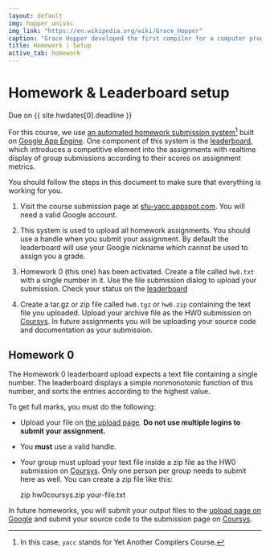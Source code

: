 ```yaml
---
layout: default
img: hopper_univac 
img_link: "https://en.wikipedia.org/wiki/Grace_Hopper"
caption: "Grace Hopper developed the first compiler for a computer programming language."
title: Homework | Setup
active_tab: homework
---
```


# Homework & Leaderboard setup

<p class="text-muted">Due on {{ site.hwdates[0].deadline }}</p>

For this course, we use [an automated homework submission
system](http://sfu-yacc.appspot.com)[^1] built on [Google App
Engine](https://appengine.google.com). One component of this system
is the [leaderboard](leaderboard.html), which introduces a competitive
element into the assignments with realtime display of group submissions
according to their scores on assignment metrics.

[^1]: In this case, `yacc` stands for Yet Another Compilers Course.

You should follow the steps in this document to make sure that
everything is working for you.

1. Visit the course submission page at
[sfu-yacc.appspot.com](http://sfu-yacc.appspot.com). You 
will need a valid Google account.

2. This system is used to upload all homework assignments. You
should use a handle when you submit your
assignment. By default the leaderboard will use your Google nickname
which cannot be used to assign you a grade.

3. Homework 0 (this one) has been activated. Create a file called `hw0.txt` with a single number in it. 
Use the file submission dialog to upload your submission. Check your status on the [leaderboard](leaderboard.html)

4. Create a tar.gz or zip file called `hw0.tgz` or `hw0.zip` containing the text file you uploaded. Upload your archive file as the HW0 submission on [Coursys](https://courses.cs.sfu.ca/2016su-cmpt-379-d1/+hw0/).  In future assignments you will be uploading your source code and documentation as your submission.

## Homework 0

The Homework 0 leaderboard upload expects a text file containing a
single number. The leaderboard displays a simple nonmonotonic
function of this number, and sorts the entries according to the
highest value.

To get full marks, you must do the following:

* Upload your file on [the upload page](http://sfu-yacc.appspot.com/). **Do not use multiple logins to submit your assignment.**

<!-- There will be a dialog
that says this is the final submission (you can no longer upload
after you _Submit_ your final answer. Do __not__ press _Submit_ if
you plan to keep uploading new submissions. 
-->

* You **must** use a valid handle.

* Your group must upload your text file inside a zip file as the HW0
submission on [Coursys](https://courses.cs.sfu.ca). Only one person
per group needs to submit here as well. You can create a zip file like this:

    zip hw0coursys.zip your-file.txt

In future homeworks, you will submit your output files to the [upload page on Google](http://sfu-yacc.appspot.com) and submit your
source code to the submission page on [Coursys](https://courses.cs.sfu.ca).

